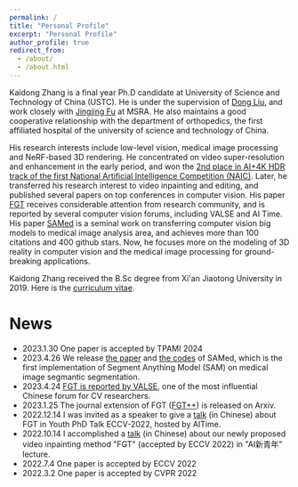 ```yaml
---
permalink: /
title: "Personal Profile"
excerpt: "Personal Profile"
author_profile: true
redirect_from: 
  - /about/
  - /about.html
---
```


Kaidong Zhang is a final year Ph.D candidate at University of Science and Technology of China (USTC). He is under the supervision of [Dong Liu](http://staff.ustc.edu.cn/~dongeliu/), and work closely with [Jingjing Fu](https://www.microsoft.com/en-us/research/people/jifu/) at MSRA. He also maintains a good cooperative relationship with the department of orthopedics, the first affiliated hospital of the university of science and technology of China.

His research interests include low-level vision, medical image processing and NeRF-based 3D rendering. He concentrated on video super-resolution and enhancement in the early period, and won the [2nd place in AI+4K HDR track of the first National Artificial Intelligence Competition (NAIC)](https://sist.ustc.edu.cn/2020/0304/c5146a413984/page.htm). Later, he transferred his research interest to video inpainting and editing, and published several papers on top conferences in computer vision. His paper [FGT](https://github.com/hitachinsk/FGT) receives considerable attention from research community, and is reported by several computer vision forums, including VALSE and AI Time. His paper [SAMed](https://github.com/hitachinsk/SAMed) is a seminal work on transferring computer vision big models to medical image analysis area, and achieves more than 100 citations and 400 github stars. Now, he focuses more on the modeling of 3D reality in computer vision and the medical image processing for ground-breaking applications. 

Kaidong Zhang received the B.Sc degree from Xi\'an Jiaotong University in 2019. Here is the [curriculum vitae](https://hitachinsk.github.io/files/kd_cv.pdf).

# News
- 2023.1.30 One paper is accepted by TPAMI 2024
- 2023.4.26 We release [the paper](https://arxiv.org/pdf/2304.13785.pdf) and [the codes](https://github.com/hitachinsk/SAMed) of SAMed, which is the first implementation of Segment Anything Model (SAM) on medical image segmantic segmentation.
- 2023.4.24 [FGT is reported by VALSE](https://mp.weixin.qq.com/s?__biz=MzA3Mjk0OTgyMg==&mid=2651128440&idx=1&sn=bbbb0b2ee9bac401133acfb29ef8cfea&chksm=84e72b29b390a23ffa16d95af556150baf33895161b4391431d5ee9e72be9ef5bc58dc73e7e5&mpshare=1&scene=1&srcid=0430tbNpRIeE2f9KG8Ff9dIG&sharer_sharetime=1682842772390&sharer_shareid=cbe15f529145c21990b5956e5b4ddd9e&exportkey=n_ChQIAhIQ7tjmZJV4%2B5CDNke2h32WIBKZAgIE97dBBAEAAAAAAEJrFPTUKvsAAAAOpnltbLcz9gKNyK89dVj01uRYl622ldz9shKEYrWfgnthzltik9VSE3EhfU46Xx3gt9sEPIbunfLN3i%2BwskKLwe0RQa%2B1B73QMNnMX9Z3qtjsVib5Hf7iIpY7o7Kt1FtM4CA9fL8QglFVoDLPU%2Feb5rfVZvvI8Ur4WgzAsyuC37Vwi0ndIzSDtEBYKynCP2OZ5JEP7I3SZCARvx3sydY0seeVrdzQN%2BKRxcPMJSX1odOc7vbGM8fhALHPJvaZ1KDrdokOvdiJ%2FHmbRO3kq7110LNChe0ak2EcRBdBNvIfxN7jin5V32nhxeS3ZZFyo6XkjV6s%2BAvQ4VrD2utc456NIjcV&acctmode=0&pass_ticket=Jl34xNn8tKUp3cJmcBXqF3wRh%2BoxDSZJ40dkCcTLuyCJ9a5UqpJjrriOi5Xs%2BTzjCK4XivGS0siOOedST1sP7w%3D%3D&wx_header=0#rd), one of the most influential Chinese forum for CV researchers.
- 2023.1.25 The journal extension of FGT ([FGT++](https://arxiv.org/abs/2301.10048)) is released on Arxiv.
- 2022.12.14 I was invited as a speaker to give a [talk](https://www.bilibili.com/video/BV1rP4y1D7sk/?spm_id_from=333.999.0.0&vd_source=916c0b6d462622965d6f886892e4458a) (in Chinese) about FGT in Youth PhD Talk ECCV-2022, hosted by AITime.
- 2022.10.14 I accomplished a [talk](https://course.zhidx.com/c/NDNlYWQyNmIyZjQwOTdhOWUzODM=) (in Chinese) about our newly proposed video inpainting method \"FGT\" (accepted by ECCV 2022) in \"AI新青年\" lecture.
- 2022.7.4 One paper is accepted by ECCV 2022
- 2022.3.2 One paper is accepted by CVPR 2022
